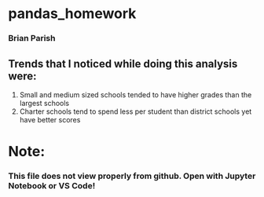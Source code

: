 # pandas_homework
### Brian Parish

## Trends that I noticed while doing this analysis were:
  1. Small and medium sized schools tended to have higher grades than the largest schools
  2. Charter schools tend to spend less per student than district schools yet have better scores

# Note:
### This file does not view properly from github. Open with Jupyter Notebook or VS Code!
